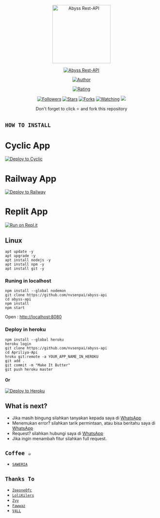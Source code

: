 <div align="center">
  
  <img width="192" title="Abyss Rest-API" src="https://telegra.ph/file/6654ff1dc8c0a7c7be0db.jpg"/>

</div>

<p align="center">
<a href="#"><img title="Abyss Rest-API" src="https://img.shields.io/badge/Abyss Rest API-green?colorA=%23ff0000&colorB=%23017e40&style=for-the-badge"></a>
</p>
<p align="center">
<a href="https://github.com/nvsenpai"><img title="Author" src="https://img.shields.io/badge/Author-V4LL-blue.svg?style=for-the-badge&logo=github"></a>
</p>
<p align="center">
<a href="https://www.codefactor.io/repository/github/nvsenpai/abyss-api/overview/master"><img title="Rating" src="https://www.codefactor.io/repository/github/nvsenpai/abyss-api/badge/master"></a>
</p>
<p align="center">
<a href="https://github.com/nvsenpai/followers"><img title="Followers" src="https://img.shields.io/github/followers/nvsenpai?color=blue&style=flat-square"></a>
<a href="https://github.com/nvsenpai/abyss-api/stargazers/"><img title="Stars" src="https://img.shields.io/github/stars/nvsenpai/abyss-api?color=red&style=flat-square"></a>
<a href="https://github.com/nvsenpai/abyss-api/network/members"><img title="Forks" src="https://img.shields.io/github/forks/nvsenpai/abyss-api?color=red&style=flat-square"></a>
<a href="https://github.com/nvsenpai/abyss-api/watchers"><img title="Watching" src="https://img.shields.io/github/watchers/nvsenpai/abyss-api?label=Watchers&color=blue&style=flat-square"></a>
<a href="https://hits.seeyoufarm.com"><img src="https://hits.seeyoufarm.com/api/count/incr/badge.svg?url=https%3A%2F%2Fgithub.com%2Fnvsenpai%2Fabyss-api&count_bg=%2379C83D&title_bg=%23555555&icon=probot.svg&icon_color=%2300FF6D&title=hits&edge_flat=false"/></a>
</p>
<div align="center">
  <p>Don't forget to click ⭐️ and fork this repository</p>
</div>

## ```HOW TO INSTALL```

# Cyclic App
[![Deploy to Cyclic](https://deploy.cyclic.app/button.svg)](https://app.cyclic.sh/#/join/nvsenpai)

</p>

# Railway App
[![Deploy to Railway](https://railway.app/button.svg)](https://railway.app)

</p>

# Replit App
[![Run on Repl.it](https://repl.it/badge/github/nvsenpai/abyss-api)](https://replit.com)


## Linux

```shell
apt update -y
apt upgrade -y
apt install nodejs -y
apt install npm -y
apt install git -y
```

### Runing in localhost

```shell
npm install --global nodemon
git clone https://github.com/nvsenpai/abyss-api
cd abyss-api
npm install
npm start
```
Open : [http://localhost:8080](http://localhost:8080)
### Deploy in heroku

```shell
npm install --global heroku
heroku login
git clone https://github.com/nvsenpai/abyss-api
cd Apriliya-Api
hroku git:remote -a YOUR_APP_NAME_IN_HEROKU
git add .
git commit -m "Make It Butter"
git push heroku master
```

#### Or

[![Deploy to Heroku](https://www.herokucdn.com/deploy/button.svg)](https://heroku.com/deploy?template=https://github.com/nvsenpai/abyss-api)

## What is next?

* Jika masih bingung silahkan tanyakan kepada saya di [WhatsApp](https://chat.whatsapp.com/ISSjkkBLfch7kLLoi6Gvw2)
* Menemukan error? silahkan tarik permintaan, atau bisa beritahu saya di [WhatsApp](https://chat.whatsapp.com/ISSjkkBLfch7kLLoi6Gvw2)
* Request? silahkan hubungi saya di [WhatsApp](https://chat.whatsapp.com/ISSjkkBLfch7kLLoi6Gvw2)
* Jika ingin menambah fitur silahkan full request.

## ```Coffee ☕```

- [`SAWERIA`](https://saweria.co/nvkenn)

## ```Thanks To```

- [`ZeeoneOfc`]()
- [`LoliKilers`]()
- [`Zyy`]()
- [`Fawwaz`]()
- [`V4LL`]()